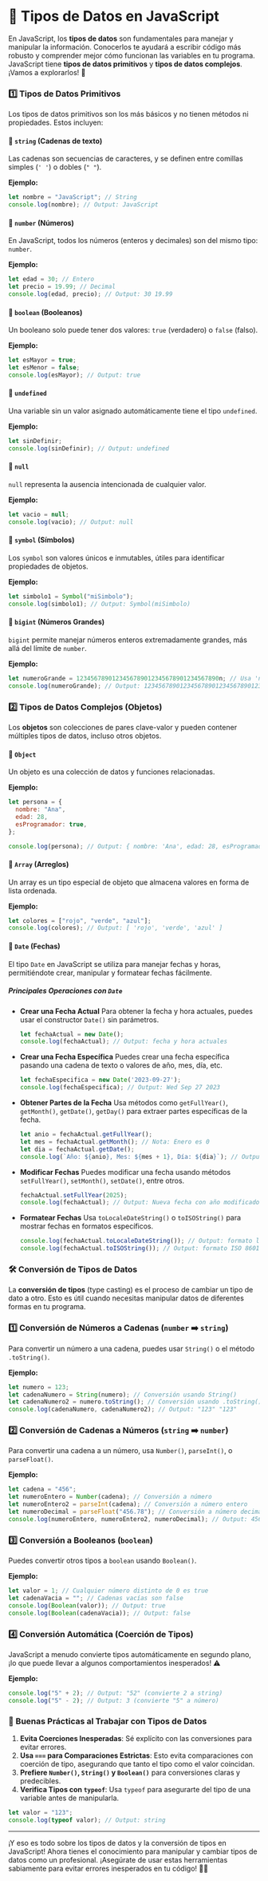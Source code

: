 # 🧩 Tipos de Datos en JavaScript

En JavaScript, los **tipos de datos** son fundamentales para manejar y manipular la información. Conocerlos te ayudará a escribir código más robusto y comprender mejor cómo funcionan las variables en tu programa. JavaScript tiene **tipos de datos primitivos** y **tipos de datos complejos**. ¡Vamos a explorarlos! 🎉

### 1️⃣ Tipos de Datos Primitivos

Los tipos de datos primitivos son los más básicos y no tienen métodos ni propiedades. Estos incluyen:

#### 🔹 `string` (Cadenas de texto)

Las cadenas son secuencias de caracteres, y se definen entre comillas simples (`' '`) o dobles (`" "`).

**Ejemplo:**

```javascript
let nombre = "JavaScript"; // String
console.log(nombre); // Output: JavaScript
```

#### 🔹 `number` (Números)

En JavaScript, todos los números (enteros y decimales) son del mismo tipo: `number`.

**Ejemplo:**

```javascript
let edad = 30; // Entero
let precio = 19.99; // Decimal
console.log(edad, precio); // Output: 30 19.99
```

#### 🔹 `boolean` (Booleanos)

Un booleano solo puede tener dos valores: `true` (verdadero) o `false` (falso).

**Ejemplo:**

```javascript
let esMayor = true;
let esMenor = false;
console.log(esMayor); // Output: true
```

#### 🔹 `undefined`

Una variable sin un valor asignado automáticamente tiene el tipo `undefined`.

**Ejemplo:**

```javascript
let sinDefinir;
console.log(sinDefinir); // Output: undefined
```

#### 🔹 `null`

`null` representa la ausencia intencionada de cualquier valor.

**Ejemplo:**

```javascript
let vacio = null;
console.log(vacio); // Output: null
```

#### 🔹 `symbol` (Símbolos)

Los `symbol` son valores únicos e inmutables, útiles para identificar propiedades de objetos.

**Ejemplo:**

```javascript
let simbolo1 = Symbol("miSimbolo");
console.log(simbolo1); // Output: Symbol(miSimbolo)
```

#### 🔹 `bigint` (Números Grandes)

`bigint` permite manejar números enteros extremadamente grandes, más allá del límite de `number`.

**Ejemplo:**

```javascript
let numeroGrande = 1234567890123456789012345678901234567890n; // Usa 'n' al final
console.log(numeroGrande); // Output: 1234567890123456789012345678901234567890n
```

### 2️⃣ Tipos de Datos Complejos (Objetos)

Los **objetos** son colecciones de pares clave-valor y pueden contener múltiples tipos de datos, incluso otros objetos.

#### 🔹 `Object`

Un objeto es una colección de datos y funciones relacionadas.

**Ejemplo:**

```javascript
let persona = {
  nombre: "Ana",
  edad: 28,
  esProgramador: true,
};

console.log(persona); // Output: { nombre: 'Ana', edad: 28, esProgramador: true }
```

#### 🔹 `Array` (Arreglos)

Un array es un tipo especial de objeto que almacena valores en forma de lista ordenada.

**Ejemplo:**

```javascript
let colores = ["rojo", "verde", "azul"];
console.log(colores); // Output: [ 'rojo', 'verde', 'azul' ]
```


#### 🔹 `Date` (Fechas)

El tipo `Date` en JavaScript se utiliza para manejar fechas y horas, permitiéndote crear, manipular y formatear fechas fácilmente. 

##### Principales Operaciones con `Date`
- **Crear una Fecha Actual**
    Para obtener la fecha y hora actuales, puedes usar el constructor `Date()` sin parámetros.

    ```javascript
    let fechaActual = new Date();
    console.log(fechaActual); // Output: fecha y hora actuales
    ```

- **Crear una Fecha Específica**
   Puedes crear una fecha específica pasando una cadena de texto o valores de año, mes, día, etc.

   ```javascript
   let fechaEspecifica = new Date('2023-09-27');
   console.log(fechaEspecifica); // Output: Wed Sep 27 2023
   ```

- **Obtener Partes de la Fecha**
   Usa métodos como `getFullYear()`, `getMonth()`, `getDate()`, `getDay()` para extraer partes específicas de la fecha.

   ```javascript
   let anio = fechaActual.getFullYear();
   let mes = fechaActual.getMonth(); // Nota: Enero es 0
   let dia = fechaActual.getDate();
   console.log(`Año: ${anio}, Mes: ${mes + 1}, Día: ${dia}`); // Output: Año, Mes y Día
   ```

- **Modificar Fechas**
   Puedes modificar una fecha usando métodos `setFullYear()`, `setMonth()`, `setDate()`, entre otros.

   ```javascript
   fechaActual.setFullYear(2025);
   console.log(fechaActual); // Output: Nueva fecha con año modificado a 2025
   ```
   
- **Formatear Fechas**
   Usa `toLocaleDateString()` o `toISOString()` para mostrar fechas en formatos específicos.

   ```javascript
   console.log(fechaActual.toLocaleDateString()); // Output: formato local de la fecha
   console.log(fechaActual.toISOString()); // Output: formato ISO 8601
   ```

### 🛠️ Conversión de Tipos de Datos

La **conversión de tipos** (type casting) es el proceso de cambiar un tipo de dato a otro. Esto es útil cuando necesitas manipular datos de diferentes formas en tu programa.

### 1️⃣ Conversión de Números a Cadenas (`number` ➡️ `string`)

Para convertir un número a una cadena, puedes usar `String()` o el método `.toString()`.

**Ejemplo:**

```javascript
let numero = 123;
let cadenaNumero = String(numero); // Conversión usando String()
let cadenaNumero2 = numero.toString(); // Conversión usando .toString()
console.log(cadenaNumero, cadenaNumero2); // Output: "123" "123"
```

### 2️⃣ Conversión de Cadenas a Números (`string` ➡️ `number`)

Para convertir una cadena a un número, usa `Number()`, `parseInt()`, o `parseFloat()`.

**Ejemplo:**

```javascript
let cadena = "456";
let numeroEntero = Number(cadena); // Conversión a número
let numeroEntero2 = parseInt(cadena); // Conversión a número entero
let numeroDecimal = parseFloat("456.78"); // Conversión a número decimal
console.log(numeroEntero, numeroEntero2, numeroDecimal); // Output: 456 456 456.78
```

### 3️⃣ Conversión a Booleanos (`boolean`)

Puedes convertir otros tipos a `boolean` usando `Boolean()`.

**Ejemplo:**

```javascript
let valor = 1; // Cualquier número distinto de 0 es true
let cadenaVacia = ""; // Cadenas vacías son false
console.log(Boolean(valor)); // Output: true
console.log(Boolean(cadenaVacia)); // Output: false
```

### 4️⃣ Conversión Automática (Coerción de Tipos)

JavaScript a menudo convierte tipos automáticamente en segundo plano, ¡lo que puede llevar a algunos comportamientos inesperados! ⚠️

**Ejemplo:**

```javascript
console.log("5" + 2); // Output: "52" (convierte 2 a string)
console.log("5" - 2); // Output: 3 (convierte "5" a número)
```

### 🌟 Buenas Prácticas al Trabajar con Tipos de Datos

1. **Evita Coerciones Inesperadas**: Sé explícito con las conversiones para evitar errores.
2. **Usa `===` para Comparaciones Estrictas**: Esto evita comparaciones con coerción de tipo, asegurando que tanto el tipo como el valor coincidan.
3. **Prefiere `Number()`, `String()` y `Boolean()`** para conversiones claras y predecibles.
4. **Verifica Tipos con `typeof`**: Usa `typeof` para asegurarte del tipo de una variable antes de manipularla.

```javascript
let valor = "123";
console.log(typeof valor); // Output: string
```

---

¡Y eso es todo sobre los tipos de datos y la conversión de tipos en JavaScript! Ahora tienes el conocimiento para manipular y cambiar tipos de datos como un profesional. ¡Asegúrate de usar estas herramientas sabiamente para evitar errores inesperados en tu código! 🎯✨
